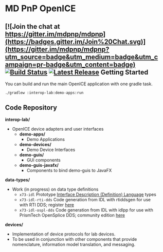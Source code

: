 # MD PnP OpenICE

[![Join the chat at https://gitter.im/mdpnp/mdpnp](https://badges.gitter.im/Join%20Chat.svg)](https://gitter.im/mdpnp/mdpnp?utm_source=badge&utm_medium=badge&utm_campaign=pr-badge&utm_content=badge)
[![Build Status](https://jenkins.openice.info/job/mdpnp-demoapp/badge/icon)](https://jenkins.openice.info/job/mdpnp-demoapp)
[![Latest Release](https://img.shields.io/github/release/mdpnp/mdpnp.svg)](https://github.com/mdpnp/mdpnp/releases/latest)
Getting Started
---------------

You can build and run the main OpenICE application with one gradle task.

    ./gradlew :interop-lab:demo-apps:run


Code Repository
---------------

__interop-lab/__
* OpenICE device adapters and user interfaces
    * __demo-apps/__
        * Demo Applications
    * __demo-devices/__
        * Demo Device Interfaces
    * __demo-guis/__
        * GUI components
    * __demo-guis-javafx/__
        * Components to bind demo-guis to JavaFX

__data-types/__
* Work (in progress) on data type definitions
    * <code>x73-idl</code>  Prototype [Interface Description (Definition) Language](http://en.wikipedia.org/wiki/Interface_description_language) types
    * <code>x73-idl-rti-dds</code>  Code generation from IDL with rtiddsgen for use with RTI DDS; register [here](http://www.rti.com/downloads/rti-dds.html)
    * <code>x73-idl-ospl-dds</code>  Code generation from IDL with idlpp for use with PrismTech OpenSplice DDS; community edition [here](http://www.prismtech.com/dds-community)

__devices/__
* Implementation of device protocols for lab devices.
* To be used in conjunction with other components that provide nomenclature, information model translation, and messaging.
